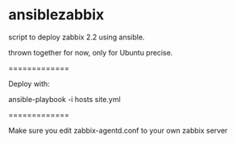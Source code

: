 ansiblezabbix
=============

script to deploy zabbix 2.2 using ansible.

thrown together for now, only for Ubuntu precise.

=============

Deploy with:

ansible-playbook -i hosts site.yml 

=============

Make sure you edit zabbix-agentd.conf to your own zabbix server



